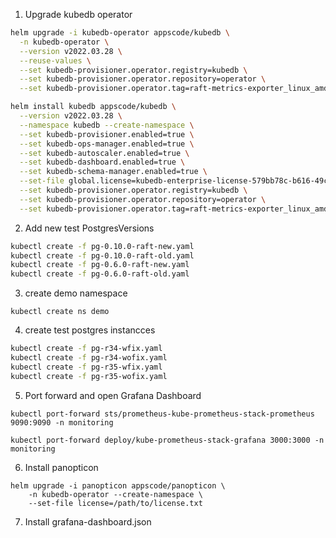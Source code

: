 1. Upgrade kubedb operator

```bash
helm upgrade -i kubedb-operator appscode/kubedb \
  -n kubedb-operator \
  --version v2022.03.28 \
  --reuse-values \
  --set kubedb-provisioner.operator.registry=kubedb \
  --set kubedb-provisioner.operator.repository=operator \
  --set kubedb-provisioner.operator.tag=raft-metrics-exporter_linux_amd64
```

```bash
helm install kubedb appscode/kubedb \
  --version v2022.03.28 \
  --namespace kubedb --create-namespace \
  --set kubedb-provisioner.enabled=true \
  --set kubedb-ops-manager.enabled=true \
  --set kubedb-autoscaler.enabled=true \
  --set kubedb-dashboard.enabled=true \
  --set kubedb-schema-manager.enabled=true \
  --set-file global.license=kubedb-enterprise-license-579bb78c-b616-49ce-af34-768c27f402fd.txt \
  --set kubedb-provisioner.operator.registry=kubedb \
  --set kubedb-provisioner.operator.repository=operator \
  --set kubedb-provisioner.operator.tag=raft-metrics-exporter_linux_amd64
```

2. Add new test PostgresVersions

```bash
kubectl create -f pg-0.10.0-raft-new.yaml
kubectl create -f pg-0.10.0-raft-old.yaml
kubectl create -f pg-0.6.0-raft-new.yaml
kubectl create -f pg-0.6.0-raft-old.yaml
```

3. create demo namespace

```
kubectl create ns demo
```

4. create test postgres instancces

```bash
kubectl create -f pg-r34-wfix.yaml
kubectl create -f pg-r34-wofix.yaml
kubectl create -f pg-r35-wfix.yaml
kubectl create -f pg-r35-wofix.yaml
```

5. Port forward and open Grafana Dashboard

```
kubectl port-forward sts/prometheus-kube-prometheus-stack-prometheus 9090:9090 -n monitoring

kubectl port-forward deploy/kube-prometheus-stack-grafana 3000:3000 -n monitoring
```

6. Install panopticon

```
helm upgrade -i panopticon appscode/panopticon \
    -n kubedb-operator --create-namespace \
    --set-file license=/path/to/license.txt
```

7. Install grafana-dashboard.json
